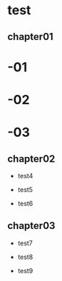 # test

## chapter01

# -01
# -02
# -03

## chapter02

- test4

- test5

- test6

## chapter03

- test7

- test8

- test9